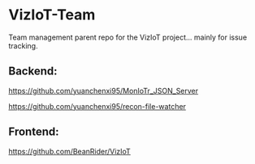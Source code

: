 # VizIoT-Team
Team management parent repo for the VizIoT project... mainly for issue tracking.

## Backend:

https://github.com/yuanchenxi95/MonIoTr_JSON_Server

https://github.com/yuanchenxi95/recon-file-watcher

## Frontend:

https://github.com/BeanRider/VizIoT
